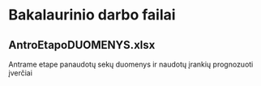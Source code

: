 # Bakalaurinio darbo failai

## AntroEtapoDUOMENYS.xlsx

Antrame etape panaudotų sekų duomenys ir naudotų įrankių prognozuoti įverčiai

